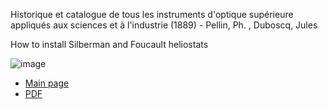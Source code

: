 Historique et catalogue de tous les instruments d'optique supérieure appliqués aux sciences et à l'industrie (1889) - Pellin, Ph. ,  Duboscq, Jules

How to install Silberman and Foucault heliostats

![image](https://user-images.githubusercontent.com/1620953/231172441-fa5b02f6-573a-4a26-9a86-76cd185f8fc4.png)

- [Main page](https://cnum.cnam.fr/CGI/redir.cgi?M20328_222)
- [PDF](https://cnum.cnam.fr/PDF/cnum_M20328_222.pdf)


